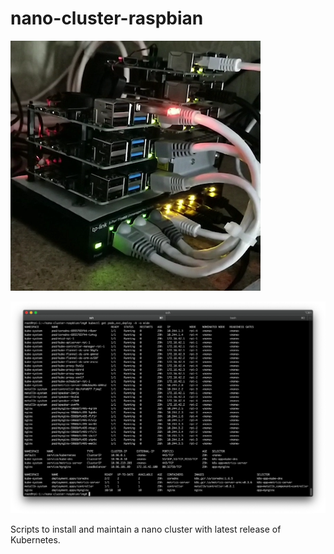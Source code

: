 # nano-cluster-raspbian

![cluster](https://github.com/bdereims/nano-cluster-raspbian/blob/master/img/cluster.png)

![console](https://github.com/bdereims/nano-cluster-raspbian/blob/master/img/console.png)

Scripts to install and maintain a nano cluster with latest release of Kubernetes.

